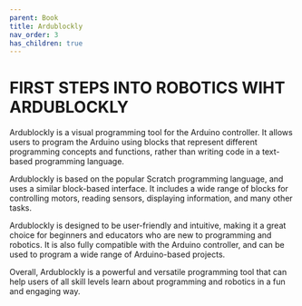 ```yaml
---
parent: Book
title: Ardublockly
nav_order: 3
has_children: true
---
```


# FIRST STEPS INTO ROBOTICS WIHT ARDUBLOCKLY

Ardublockly is a visual programming tool for the Arduino controller. It allows users to program the Arduino using blocks that represent different programming concepts and functions, rather than writing code in a text-based programming language.

Ardublockly is based on the popular Scratch programming language, and uses a similar block-based interface. It includes a wide range of blocks for controlling motors, reading sensors, displaying information, and many other tasks.

Ardublockly is designed to be user-friendly and intuitive, making it a great choice for beginners and educators who are new to programming and robotics. It is also fully compatible with the Arduino controller, and can be used to program a wide range of Arduino-based projects.

Overall, Ardublockly is a powerful and versatile programming tool that can help users of all skill levels learn about programming and robotics in a fun and engaging way.

